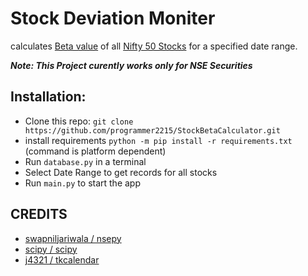 # Stock Deviation Moniter
calculates [Beta value](https://www.investopedia.com/terms/b/beta.asp) of all [Nifty 50 Stocks](https://www1.nseindia.com/live_market/dynaContent/live_watch/equities_stock_watch.htm) for a specified date range.

***Note: This Project curently works only for NSE Securities***

<h2>Installation:</h2>

 - Clone this repo: `git clone https://github.com/programmer2215/StockBetaCalculator.git`
 - install requirements `python -m pip install -r requirements.txt` (command is platform dependent)
 - Run `database.py` in a terminal
 - Select Date Range to get records for all stocks
 - Run `main.py` to start the app

<h2>CREDITS</h2>

 - [swapniljariwala / nsepy](https://github.com/swapniljariwala/nsepy)
 - [scipy / scipy](https://github.com/scipy/scipy)
 - [j4321 / tkcalendar](https://github.com/j4321/tkcalendar)
